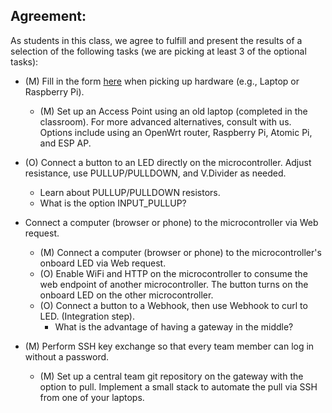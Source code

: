 ## Agreement:

As students in this class, we agree to fulfill and present the results of a selection of the following tasks (we are picking at least 3 of the optional tasks):

- (M) Fill in the form [here](https://forms.gle/Pvaw8h5CDU1GrySaA) when picking up hardware (e.g., Laptop or Raspberry Pi).
  - (M) Set up an Access Point using an old laptop (completed in the classroom). For more advanced alternatives, consult with us. Options include using an OpenWrt router, Raspberry Pi, Atomic Pi, and ESP AP.

- (O) Connect a button to an LED directly on the microcontroller. Adjust resistance, use PULLUP/PULLDOWN, and V.Divider as needed.
    - Learn about PULLUP/PULLDOWN resistors. 
    - What is the option INPUT_PULLUP?
- Connect a computer (browser or phone) to the microcontroller via Web request.
    - (M) Connect a computer (browser or phone) to the microcontroller's onboard LED via Web request.
    - (O) Enable WiFi and HTTP on the microcontroller to consume the web endpoint of another microcontroller. The button turns on the onboard LED on the other microcontroller.
    - (O) Connect a button to a Webhook, then use Webhook to curl to LED. (Integration step). 
        - What is the advantage of having a gateway in the middle?

- (M) Perform SSH key exchange so that every team member can log in without a password.
    - (M) Set up a central team git repository on the gateway with the option to pull. Implement a small stack to automate the pull via SSH from one of your laptops.
